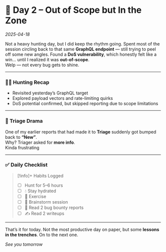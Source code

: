 # 🐸 Day 2 – Out of Scope but In the Zone  
*2025-04-18*

Not a heavy hunting day, but I did keep the rhythm going. Spent most of the session circling back to that same **GraphQL endpoint** — still trying to peel off some new angles. Found a **DoS vulnerability**, which honestly felt like a win... until I realized it was **out-of-scope**.  
Welp — not every bug gets to shine.

---

### 🕵️‍♂️ Hunting Recap

- Revisited yesterday’s GraphQL target  
- Explored payload vectors and rate-limiting quirks  
- DoS potential confirmed, but skipped reporting due to scope limitations  

---

### 📨 Triage Drama

One of my earlier reports that had made it to **Triage** suddenly got bumped back to **“New”**.  
Why? Triager asked for **more info**.  
Kinda frustrating 

---

### ✅ Daily Checklist

> [!info]+ Habits Logged  
> - [ ] Hunt for 5–6 hours  
> - [ ] 💧 Stay hydrated  
> - [ ] 💪 Exercise  
> - [ ] 🧠 Brainstorm session  
> - [ ] 📄 Read 2 bug bounty reports  
> - [ ] ✍️ Read 2 writeups  

---

That’s it for today. Not the most productive day on paper, but some **lessons in the trenches**. On to the next one.  

*See you tomorrow*
